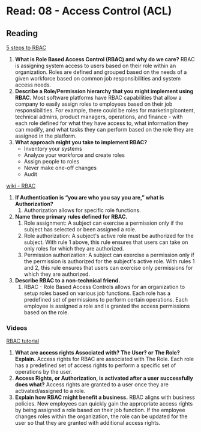 # Read: 08 - Access Control (ACL)

## Reading

[5 steps to RBAC](https://www.csoonline.com/article/3060780/security/5-steps-to-simple-role-based-access-control.html)

1. **What is Role Based Access Control (RBAC) and why do we care?** RBAC is assigning system access to users based on their role within an organization. Roles are defined and grouped based on the needs of a given workforce based on common job responsibilities and system access needs.
2. **Describe a Role/Permission hierarchy that you might implement using RBAC.** Most software platforms have RBAC capabilities that allow a company to easily assign roles to employees based on their job responsibilities. For example, there could be roles for marketing/content, technical admins, product managers, operations, and finance - with each role defined for what they have access to, what information they can modify, and what tasks they can perform based on the role they are assigned in the platform.
3. **What approach might you take to implement RBAC?**
   * Inventory your systems
   * Analyze your workforce and create roles
   * Assign people to roles
   * Never make one-off changes
   * Audit

[wiki - RBAC](https://en.wikipedia.org/wiki/Role-based_access_control)

1. **If Authentication is “you are who you say you are,” what is Authorization?**
   1. Authorization allows for specific role functions.
2. **Name three primary rules defined for RBAC.**
   1. Role assignment: A subject can exercise a permission only if the subject has selected or been assigned a role.
   2. Role authorization: A subject's active role must be authorized for the subject. With rule 1 above, this rule ensures that users can take on only roles for which they are authorized.
   3. Permission authorization: A subject can exercise a permission only if the permission is authorized for the subject's active role. With rules 1 and 2, this rule ensures that users can exercise only permissions for which they are authorized.
3. **Describe RBAC to a non-technical friend.**
   1. RBAC - Role Based Access Controls allows for an organization to setup roles based on various job functions. Each role has a predefined set of permissions to perform certain operations. Each employee is assigned a role and is granted the access permissions based on the role.

### Videos

[RBAC tutorial](https://www.youtube.com/watch?v=C4NP8Eon3cA)

1. **What are access rights Associated with? The User? or The Role? Explain.** Access rights for RBAC are associated with The Role. Each role has a predefined set of access rights to perform a specific set of operations by the user.
2. **Access Rights, or Authorization, is activated after a user successfully does what?** Access rights are granted to a user once they are activated/assigned to a role.
3. **Explain how RBAC might benefit a business.** RBAC aligns with business policies. New employees can quickly gain the appropriate access rights by being assigned a role based on their job function. If the employee changes roles within the organization, the role can be updated for the user so that they are granted with additional access rights.
